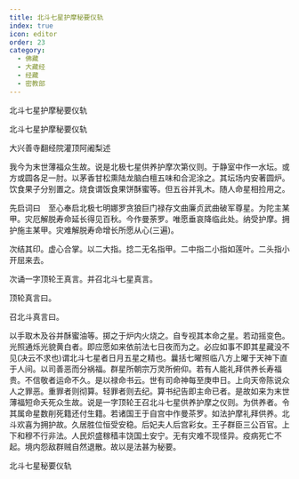 ```yaml
---
title: 北斗七星护摩秘要仪轨
index: true
icon: editor
order: 23
category:
  - 佛藏
  - 大藏经
  - 经藏
  - 密教部
---
```


  北斗七星护摩秘要仪轨  

北斗七星护摩秘要仪轨  

大兴善寺翻经院灌顶阿阇梨述  

我今为末世薄福众生故。说是北极七星供养护摩次第仪则。于静室中作一水坛。或方或圆各足一肘。以茅香甘松熏陆龙脑白檀五味和合泥涂之。其坛场内安著圆炉。饮食果子分别置之。烧食谓饭食果饼酥蜜等。但五谷并乳木。随人命星相捡用之。  

先启词曰　至心奉启北极七明娜罗贪狼巨门禄存文曲廉贞武曲破军尊星。为陀主某甲。灾厄解脱寿命延长得见百秋。今作曼荼罗。唯愿垂哀降临此处。纳受护摩。拥护施主某甲。灾难解脱寿命增长所愿从心(三遍)。  

次结其印。虚心合掌。以二大指。捻二无名指甲。二中指二小指如莲叶。二头指小开屈来去。  

次诵一字顶轮王真言。并召北斗七星真言。  

顶轮真言曰。  

召北斗真言曰。  

以手取木及谷并酥蜜油等。掷之于炉内火烧之。自专视其本命之星。若动摇变色。光照通烁光貌黄白者。即应愿如来依前法七日夜而为之。必应如事不即其星藏没不见(决云不求也)谓北斗七星者日月五星之精也。曩括七曜照临八方上曜于天神下直于人间。以司善恶而分祸福。群星所朝宗万灵所俯仰。若有人能礼拜供养长寿福贵。不信敬者运命不久。是以禄命书云。世有司命神每至庚申日。上向天帝陈说众人之罪恶。重罪者则彻算。轻罪者则去纪。算书纪告即主命已者。是故如来为末世薄福短命夭死众生故。说是一字顶轮王召北斗七星供养护摩之仪则。为供养者。令其属命星数削死籍还付生籍。若诸国王于自宫中作曼茶罗。如法护摩礼拜供养。北斗欢喜为拥护故。久居胜位恒受安稳。后妃夫人后宫彩女。王子群臣三公百官。上下和穆不行非法。人民炽盛稼穑丰饶国土安宁。无有灾难不现怪异。疫病死亡不起。境内怨敌群贼自然退散。故以是法甚为秘要。  

北斗七星秘要仪轨  
